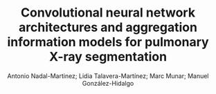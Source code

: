 ---
paperId: 63
author: Antonio Nadal-Martinez; Lidia Talavera-Martínez; Marc Munar; Manuel González-Hidalgo
publicationauthor: Talavera-Martínez, L. et al.
title: Convolutional neural network architectures and aggregation information models for pulmonary X-ray segmentation
pdf: Lidia_TalaveraMartinez.pdf
poster: Lidia_TalaveraMartinez_Poster.pdf
pitch: --
type: Poster
topic: Representation learning
subtopic: Medical and biological vision, cell microscopy
link: https://research.latinxinai.org/papers/cvpr/2024/pdf/Lidia_TalaveraMartinez.pdf
conference: cvpr
year: 2024
tags: cvpr-2024-ea
location: Seattle WA, USA
---